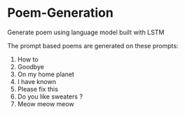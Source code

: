 # Poem-Generation
Generate poem using language model built with LSTM

The prompt based poems are generated on these prompts:
1. How to
2. Goodbye
3. On my home planet
4. I have known
5. Please fix this
6. Do you like sweaters ?
7. Meow meow meow
